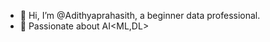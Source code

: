 - 👋 Hi, I’m @Adithyaprahasith, a beginner data professional.
- 👀 Passionate about AI<ML,DL>


<!---
Adithyaprahasith/Adithyaprahasith is a ✨ special ✨ repository because its `README.md` (this file) appears on your GitHub profile.
You can click the Preview link to take a look at your changes.
--->
